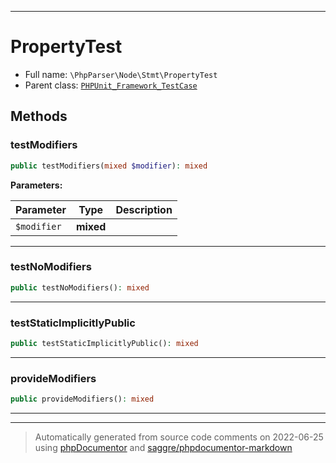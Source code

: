 ***

# PropertyTest





* Full name: `\PhpParser\Node\Stmt\PropertyTest`
* Parent class: [`PHPUnit_Framework_TestCase`](../../../PHPUnit_Framework_TestCase.md)




## Methods


### testModifiers



```php
public testModifiers(mixed $modifier): mixed
```








**Parameters:**

| Parameter | Type | Description |
|-----------|------|-------------|
| `$modifier` | **mixed** |  |




***

### testNoModifiers



```php
public testNoModifiers(): mixed
```











***

### testStaticImplicitlyPublic



```php
public testStaticImplicitlyPublic(): mixed
```











***

### provideModifiers



```php
public provideModifiers(): mixed
```











***


***
> Automatically generated from source code comments on 2022-06-25 using [phpDocumentor](http://www.phpdoc.org/) and [saggre/phpdocumentor-markdown](https://github.com/Saggre/phpDocumentor-markdown)
